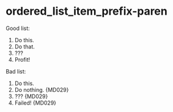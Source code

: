 # ordered_list_item_prefix-paren

Good list:

1) Do this.
1) Do that.
1) ???
1) Profit!

Bad list:

1) Do this.
2) Do nothing. {MD029}
3) ??? {MD029}
4) Failed! {MD029}

<!-- markdownlint-configure-file {
  "MD029": {
    "style": "one"
  }
} -->
